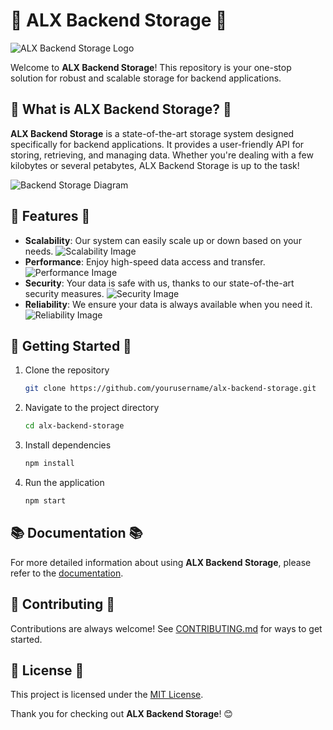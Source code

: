 

# 🚀 ALX Backend Storage 🚀

![ALX Backend Storage Logo](data:image/png;base64,`INSERT_BASE64_ENCODED_DIAGRAM_HERE`)

Welcome to **ALX Backend Storage**! This repository is your one-stop solution for robust and scalable storage for backend applications.

## 📖 What is ALX Backend Storage? 📖

**ALX Backend Storage** is a state-of-the-art storage system designed specifically for backend applications. It provides a user-friendly API for storing, retrieving, and managing data. Whether you're dealing with a few kilobytes or several petabytes, ALX Backend Storage is up to the task!

![Backend Storage Diagram](data:image/png;base64,INSERT_BASE64_ENCODED_DIAGRAM_HERE)

## 🌟 Features 🌟

- **Scalability**: Our system can easily scale up or down based on your needs.
  ![Scalability Image](data:image/png;base64,INSERT_BASE64_ENCODED_SCALABILITY_IMAGE_HERE)
- **Performance**: Enjoy high-speed data access and transfer.
  ![Performance Image](data:image/png;base64,INSERT_BASE64_ENCODED_PERFORMANCE_IMAGE_HERE)
- **Security**: Your data is safe with us, thanks to our state-of-the-art security measures.
  ![Security Image](data:image/png;base64,INSERT_BASE64_ENCODED_SECURITY_IMAGE_HERE)
- **Reliability**: We ensure your data is always available when you need it.
  ![Reliability Image](data:image/png;base64,INSERT_BASE64_ENCODED_RELIABILITY_IMAGE_HERE)

## 🚀 Getting Started 🚀

1. Clone the repository
   ```bash
   git clone https://github.com/yourusername/alx-backend-storage.git
   ```
2. Navigate to the project directory
   ```bash
   cd alx-backend-storage
   ```
3. Install dependencies
   ```bash
   npm install
   ```
4. Run the application
   ```bash
   npm start
   ```

## 📚 Documentation 📚

For more detailed information about using **ALX Backend Storage**, please refer to the [documentation](#).

## 🤝 Contributing 🤝

Contributions are always welcome! See [CONTRIBUTING.md](#) for ways to get started.

## 📃 License 📃

This project is licensed under the [MIT License](#).

Thank you for checking out **ALX Backend Storage**! 😊
